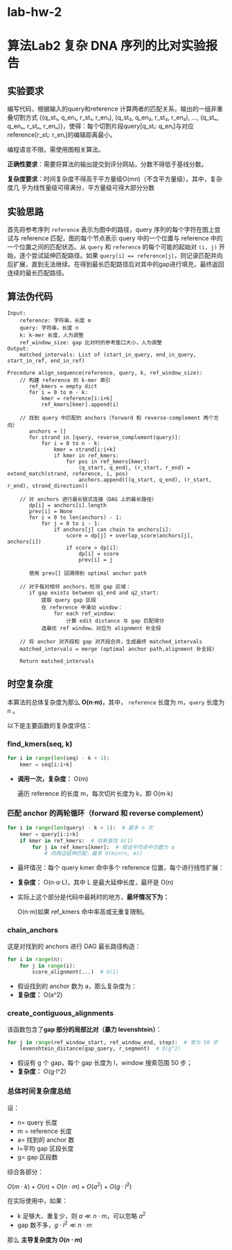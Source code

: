 # lab-hw-2
# 算法Lab2 复杂 DNA 序列的比对实验报告


## 实验要求

编写代码，根据输入的query和reference 计算两者的匹配关系，输出的一组非重叠切割方式 {(q_st₁, q_en₁, r_st₁, r_en₁), (q_st₂, q_en₂, r_st₂, r_en₂), ..., (q_stₙ, q_enₙ, r_stₙ, r_enₙ)}，使得：每个切割片段query[q_stᵢ: q_enᵢ]与对应reference[r_stᵢ: r_enᵢ]的编辑距离最小。

编程语言不限。需使用图相关算法。

**正确性要求**：需要将算法的输出提交到评分网站，分数不得低于基线分数。

**复杂度要求**：时间复杂度不得高于平方量级O(mn)（不含平方量级）。其中，复杂度几 乎为线性量级可得满分，平方量级可得大部分分数

## 实验思路

首先将参考序列 `reference` 表示为图中的路径，query 序列的每个字符在图上尝试与 reference 匹配，图的每个节点表示 query 中的一个位置与 reference 中的一个位置之间的匹配状态。从 `query` 和 `reference` 的每个可能的起始对 `(i, j)` 开始，逐个尝试延伸匹配路径。如果 `query[i] == reference[j]`，则记录匹配并向后扩展，直到无法继续。在得到最长匹配路径后对其中的gap进行填充，最终返回连续的最长匹配路径。

## 算法伪代码

```pseudocode
Input:
    reference: 字符串，长度 m
    query: 字符串，长度 n
    k: k-mer 长度，人为调整
    ref_window_size: gap 比对时的参考窗口大小，人为调整
Output:
    matched_intervals: List of (start_in_query, end_in_query, start_in_ref, end_in_ref)

Procedure align_sequence(reference, query, k, ref_window_size):
    // 构建 reference 的 k-mer 索引
       ref_kmers = empty dict
       for i = 0 to m - k:
           kmer = reference[i:i+k]
           ref_kmers[kmer].append(i)

    // 找到 query 中匹配的 anchors（forward 和 reverse-complement 两个方向）
       anchors = []
       for strand in [query, reverse_complement(query)]:
           for i = 0 to n - k:
               kmer = strand[i:i+k]
               if kmer in ref_kmers:
                   for pos in ref_kmers[kmer]:
                       (q_start, q_end), (r_start, r_end) = extend_match(strand, reference, i, pos)
                       anchors.append(((q_start, q_end), (r_start, r_end), strand_direction))

    // 对 anchors 进行最长链式连接（DAG 上的最长路径）
       dp[i] = anchors[i].length
       prev[i] = None
       for i = 0 to len(anchors) - 1:
           for j = 0 to i - 1:
               if anchors[j] can chain to anchors[i]:
                   score = dp[j] + overlap_score(anchors[j], anchors[i])
                   if score > dp[i]:
                       dp[i] = score
                       prev[i] = j

       使用 prev[] 回溯得到 optimal anchor path

    // 对于每对相邻 anchors，检测 gap 区域：
       if gap exists between q1_end and q2_start:
           提取 query gap 区段
           在 reference 中滑动 window：
               for each ref_window:
                   计算 edit distance 与 gap 匹配得分
           选最优 ref window，对应为 alignment 补全段

    // 将 anchor 对齐段和 gap 对齐段合并，生成最终 matched_intervals
    matched_intervals = merge (optimal anchor path,alignment 补全段)

    Return matched_intervals

```



## 时空复杂度

本算法的总体复杂度为那么 **O(n⋅m)**，其中， `reference` 长度为 m，`query` 长度为 n 。

以下是主要函数的复杂度评估：

### find_kmers(seq, k)

```python
for i in range(len(seq) - k + 1):
    kmer = seq[i:i+k]
```

- **调用一次，复杂度：** O(m)

  遍历 reference 的长度 m，每次切片长度为 k，即 O(m⋅k)

### 匹配 anchor 的两轮循环（forward 和 reverse complement）

```python
for i in range(len(query) - k + 1):  # 最多 n 次
    kmer = query[i:i+k]
    if kmer in ref_kmers:  # 哈希查找 O(1)
        for j in ref_kmers[kmer]:  # 假设平均命中次数为 α
            # 向两边延伸匹配，最多 O(min(n, m))
```

- 最坏情况：每个 query kmer 命中多个 reference 位置，每个进行线性扩展：

- **复杂度：** O(n⋅α⋅L)，其中 L 是最大延伸长度，最坏是 O(n)

- 实际上这个部分是代码中最耗时的地方，**最坏情况下为：**

  O(n⋅m)如果 ref_kmers 命中率高或无重复限制。

### chain_anchors

这是对找到的 anchors 进行 DAG 最长路径构造：

```python
for i in range(n):
    for j in range(i):
        score_alignment(...)  # O(1)
```

- 假设找到的 anchor 数为 a，那么复杂度为：
- **复杂度：** O(a^2)

### create_contiguous_alignments

该函数包含了**gap 部分的局部比对（暴力 levenshtein）**：

```python
for j in range(ref_window_start, ref_window_end, step):  # 常为 50 步
    levenshtein_distance(gap_query, r_segment)  # O(g^2)
```

- 假设有 g 个 gap，每个 gap 长度为 l，window 搜索范围 50 步；
- **复杂度：** O(g⋅l^2)

### 总体时间复杂度总结

设：

- n= query 长度
- m = reference 长度
- a= 找到的 anchor 数
- l=平均 gap 区段长度
- g= gap 区段数

综合各部分：

${ O(m \cdot k) + O(n) + O(n \cdot m) + O(a^2) + O(g \cdot l^2) }$

在实际使用中，如果：

- k 足够大、重复少，则 $a \ll n \cdot m$，可以忽略 $a^2$
- gap 数不多，$g \cdot l^2 \ll n \cdot m$

那么 **主导复杂度为 $O(n \cdot m)$**

